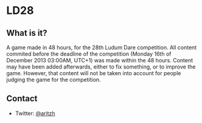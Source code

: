 LD28
====

What is it?
-----------

A game made in 48 hours, for the 28th Ludum Dare competition.
All content commited before the deadline of the competition (Monday 16th of December 2013 03:00AM, UTC+1) was made within the 48 hours. Content may have been added afterwards, either to fix something, or to improve the game. However, that content will not be taken into account for people judging the game for the competition.

Contact
-------

- Twitter: [@aritzh](https://twitter.com/aritzh)
